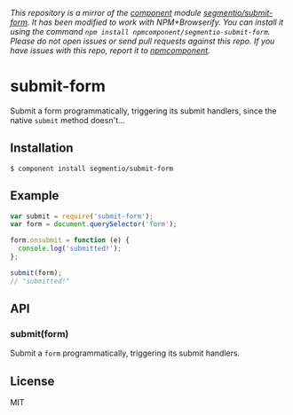 *This repository is a mirror of the [component](http://component.io) module [segmentio/submit-form](http://github.com/segmentio/submit-form). It has been modified to work with NPM+Browserify. You can install it using the command `npm install npmcomponent/segmentio-submit-form`. Please do not open issues or send pull requests against this repo. If you have issues with this repo, report it to [npmcomponent](https://github.com/airportyh/npmcomponent).*

# submit-form

  Submit a form programmatically, triggering its submit handlers, since the native `submit` method doesn't...

## Installation

    $ component install segmentio/submit-form

## Example

```js
var submit = require('submit-form');
var form = document.querySelector('form');

form.onsubmit = function (e) {
  console.log('submitted!');  
};

submit(form);
// "submitted!"
```

## API

### submit(form)
  
  Submit a `form` programmatically, triggering its submit handlers.
  
## License

  MIT
